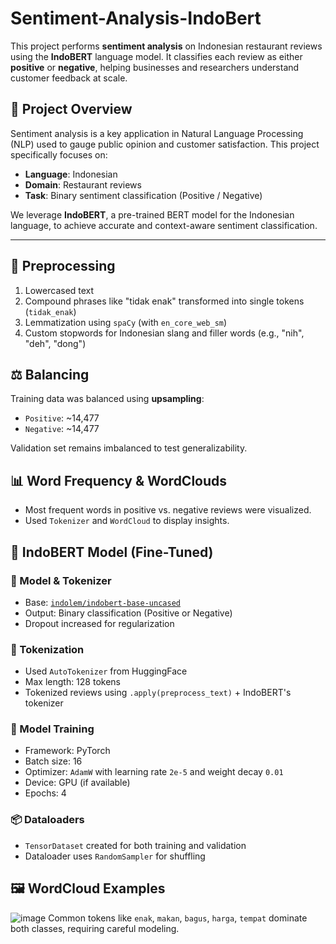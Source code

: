 # Sentiment-Analysis-IndoBert

This project performs **sentiment analysis** on Indonesian restaurant reviews using the **IndoBERT** language model. It classifies each review as either **positive** or **negative**, helping businesses and researchers understand customer feedback at scale.

## 🧠 Project Overview

Sentiment analysis is a key application in Natural Language Processing (NLP) used to gauge public opinion and customer satisfaction. This project specifically focuses on:

- **Language**: Indonesian  
- **Domain**: Restaurant reviews  
- **Task**: Binary sentiment classification (Positive / Negative)

We leverage **IndoBERT**, a pre-trained BERT model for the Indonesian language, to achieve accurate and context-aware sentiment classification.

---

## 🧹 Preprocessing

1. Lowercased text
2. Compound phrases like "tidak enak" transformed into single tokens (`tidak_enak`)
3. Lemmatization using `spaCy` (with `en_core_web_sm`)
4. Custom stopwords for Indonesian slang and filler words (e.g., "nih", "deh", "dong")

## ⚖️ Balancing

Training data was balanced using **upsampling**:
- `Positive`: ~14,477
- `Negative`: ~14,477

Validation set remains imbalanced to test generalizability.

## 📊 Word Frequency & WordClouds

- Most frequent words in positive vs. negative reviews were visualized.
- Used `Tokenizer` and `WordCloud` to display insights.

## 🤗 IndoBERT Model (Fine-Tuned)

### 🔧 Model & Tokenizer

- Base: [`indolem/indobert-base-uncased`](https://huggingface.co/indolem/indobert-base-uncased)
- Output: Binary classification (Positive or Negative)
- Dropout increased for regularization

### 🔢 Tokenization

- Used `AutoTokenizer` from HuggingFace
- Max length: 128 tokens
- Tokenized reviews using `.apply(preprocess_text)` + IndoBERT's tokenizer

### 🧠 Model Training

- Framework: PyTorch
- Batch size: 16
- Optimizer: `AdamW` with learning rate `2e-5` and weight decay `0.01`
- Device: GPU (if available)
- Epochs: 4

### 📦 Dataloaders

- `TensorDataset` created for both training and validation
- Dataloader uses `RandomSampler` for shuffling

## 🖼️ WordCloud Examples

![image](https://github.com/user-attachments/assets/5f128c13-a8d1-41e4-838d-65a30ae8dd03)
Common tokens like `enak`, `makan`, `bagus`, `harga`, `tempat` dominate both classes, requiring careful modeling.
